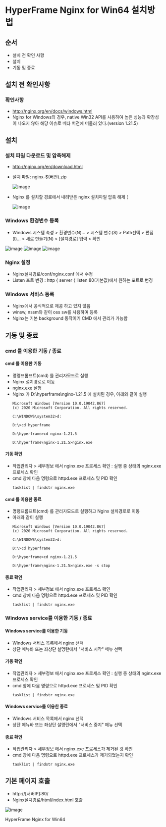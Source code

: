 # HyperFrame Nginx for Win64 설치방법

## 순서
- 설치 전 확인 사항
- 설치
- 기동 및 종료

## 설치 전 확인사항

### 확인사항
- http://nginx.org/en/docs/windows.html
- Nginx for Windows의 경우, native Win32 API를 사용하여 높은 성능과 확장성이 나오지 않아 해당 이슈로 베타 버전에 머물러 있다.(version 1.21.5)

## 설치

### 설치 파일 다운로드 및 압축해제
- http://nginx.org/en/download.html
- 설치 파일: nginx-$(버전).zip

  ![image](https://user-images.githubusercontent.com/96853118/148350490-14a77209-c267-41a4-9d65-cb65a94c5c17.png)

- Nginx 를 설치할 경로에서 내려받은 nginx 설치파일 압축 해제 (

  ![image](https://user-images.githubusercontent.com/96853118/148354630-560ed0fc-7b35-4030-a93d-846718a4b6bd.png)


### Windows 환경변수 등록
- Windows 시스템 속성 > 환경변수(N)... > 시스템 변수(S) > Path선택 > 편집(I)... > 새로 만들기(N) > [설치경로] 입력 > 확인

![image](https://user-images.githubusercontent.com/96853118/148352744-de5f9b77-dcd5-4cc2-86e8-20d2af69dfba.png)
![image](https://user-images.githubusercontent.com/96853118/148352781-92c089dc-777e-438c-b5df-601a8c815479.png)
![image](https://user-images.githubusercontent.com/96853118/148352877-6667dad3-aa6f-488d-80ae-f608f6aca1c0.png)

### Nginx 설정
- Nginx설치경로/conf/nginx.conf 에서 수정
- Listen 포트 변경 : http { server { listen  80(기본값)에서 원하는 포트로 변경

### Windows 서비스 등록
- Nginx에서 공식적으로 제공 하고 있지 않음
- winsw, nssm와 같이 oss sw를 사용하여 등록
- Nginx는 기본 background 동작이기 CMD 에서 관리가 가능함



## 기동 및 종료

### cmd 를 이용한 기동 / 종료

#### cmd 를 이용한 기동
- 명령프롬프트(cmd) 를 관리자모드로 실행
- Nginx 설치경로로 이동
- nginx.exe 실행
- Nginx 가 D:\hyperframe\nginx-1.21.5 에 설치된 경우, 아래와 같이 실행
  ```
  Microsoft Windows [Version 10.0.19042.867]
  (c) 2020 Microsoft Corporation. All rights reserved.
  
  C:\WINDOWS\system32>d:
  
  D:\>cd hyperframe
  
  D:\hyperframe>cd nginx-1.21.5
  
  D:\hyperframe\nginx-1.21.5>nginx.exe
  ```

#### 기동 확인
- 작업관리자 > 세부정보 에서 nginx.exe 프로세스 확인
  : 실행 중 상태의 nginx.exe 프로세스 확인
- cmd 창에 다음 명령으로 httpd.exe 프로세스 및 PID 확인
  ```
  tasklist | findstr nginx.exe
  ```

#### cmd 를 이용한 종료
- 명령프롬프트(cmd) 를 관리자모드로 실행하고 Nginx 설치경로로 이동
- 아래와 같이 실행
  ```
  Microsoft Windows [Version 10.0.19042.867]
  (c) 2020 Microsoft Corporation. All rights reserved.
  
  C:\WINDOWS\system32>d:
  
  D:\>cd hyperframe
  
  D:\hyperframe>cd nginx-1.21.5
  
  D:\hyperframe\nginx-1.21.5>nginx.exe -s stop
  ```

#### 종료 확인
- 작업관리자 > 세부정보 에서 nginx.exe 프로세스 확인
- cmd 창에 다음 명령으로 httpd.exe 프로세스 및 PID 확인
  ```
  tasklist | findstr nginx.exe
  ```

### Windows service를 이용한 기동 / 종료

#### Windows service를 이용한 기동
- Windows 서비스 목록에서 nginx 선택
- 상단 메뉴바 또는 좌상단 설명란에서 "서비스 시작" 메뉴 선택

#### 기동 확인
- 작업관리자 > 세부정보 에서 nginx.exe 프로세스 확인
  : 실행 중 상태의 nginx.exe 프로세스 확인
- cmd 창에 다음 명령으로 httpd.exe 프로세스 및 PID 확인
  ```
  tasklist | findstr nginx.exe
  ```

#### Windows service를 이용한 종료
- Windows 서비스 목록에서 nginx 선택
- 상단 메뉴바 또는 좌상단 설명란에서 "서비스 중지" 메뉴 선택

#### 종료 확인
- 작업관리자 > 세부정보 에서 nginx.exe 프로세스가 제거된 것 확인
- cmd 창에 다음 명령으로 httpd.exe 프로세스가 제거되었는지 확인
  ```
  tasklist | findstr nginx.exe
  ```

## 기본 페이지 호출
- http://[서버IP]:80/
- Nginx설치경로/html/index.html 호출

![image](https://user-images.githubusercontent.com/96853118/148363820-dd9de436-9752-4b63-9815-ece12b97c39b.png)







HyperFrame Nginx for Win64
